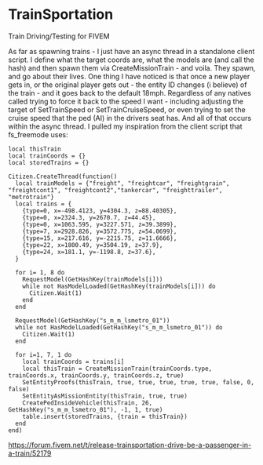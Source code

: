 # TrainSportation
Train Driving/Testing for FIVEM


As far as spawning trains - I just have an async thread in a standalone client script.
I define what the target coords are, what the models are (and call the hash) and then spawn them via CreateMissionTrain - and voila. They spawn, and go about their lives.
One thing I have noticed is that once a new player gets in, or the original player gets out - the entity ID changes (i believe) of the train - and it goes back to the default 18mph. Regardless of any natives called trying to force it back to the speed I want - including adjusting the target of SetTrainSpeed or SetTrainCruiseSpeed, or even trying to set the cruise speed that the ped (AI) in the drivers seat has.
And all of that occurs within the async thread.
I pulled my inspiration from the client script that fs_freemode uses:

```
local thisTrain
local trainCoords = {}
local storedTrains = {}

Citizen.CreateThread(function()
  local trainModels = {"freight", "freightcar", "freightgrain", "freightcont1", "freightcont2","tankercar", "freighttrailer", "metrotrain"}
  local trains = {
    {type=0, x=-498.4123, y=4304.3, z=88.40305},
    {type=0, x=2324.3, y=2670.7, z=44.45},
    {type=0, x=1063.595, y=3227.571, z=39.3899},
    {type=7, x=2928.826, y=3572.775, z=54.0699},
    {type=15, x=217.616, y=-2215.75, z=11.6666},
    {type=22, x=1800.49, y=3504.19, z=37.9},
    {type=24, x=181.1, y=-1198.8, z=37.6},
  }

  for i= 1, 8 do
    RequestModel(GetHashKey(trainModels[i]))
    while not HasModelLoaded(GetHashKey(trainModels[i])) do
      Citizen.Wait(1)
    end
  end

  RequestModel(GetHashKey("s_m_m_lsmetro_01"))
  while not HasModelLoaded(GetHashKey("s_m_m_lsmetro_01")) do
    Citizen.Wait(1)
  end

  for i=1, 7, 1 do
    local trainCoords = trains[i]
    local thisTrain = CreateMissionTrain(trainCoords.type, trainCoords.x, trainCoords.y, trainCoords.z, true)
    SetEntityProofs(thisTrain, true, true, true, true, true, false, 0, false)
    SetEntityAsMissionEntity(thisTrain, true, true)
    CreatePedInsideVehicle(thisTrain, 26, GetHashKey("s_m_m_lsmetro_01"), -1, 1, true)
    table.insert(storedTrains, {train = thisTrain})
  end
end)
```

https://forum.fivem.net/t/release-trainsportation-drive-be-a-passenger-in-a-train/52179
